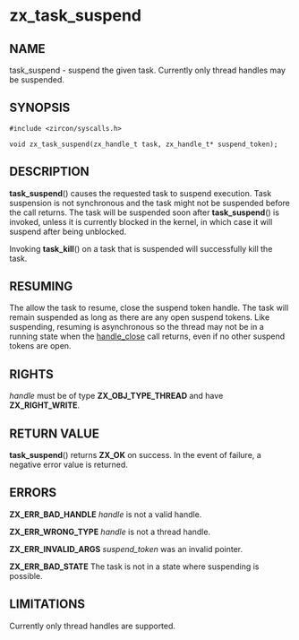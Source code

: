 # zx_task_suspend

## NAME

task_suspend - suspend the given task. Currently only thread handles
may be suspended.

## SYNOPSIS

```
#include <zircon/syscalls.h>

void zx_task_suspend(zx_handle_t task, zx_handle_t* suspend_token);

```

## DESCRIPTION

**task_suspend**() causes the requested task to suspend
execution. Task suspension is not synchronous and the task might not
be suspended before the call returns. The task will be suspended soon
after **task_suspend**() is invoked, unless it is currently blocked in
the kernel, in which case it will suspend after being unblocked.

Invoking **task_kill**() on a task that is suspended will successfully kill
the task.

## RESUMING

The allow the task to resume, close the suspend token handle. The task will
remain suspended as long as there are any open suspend tokens. Like suspending,
resuming is asynchronous so the thread may not be in a running state when the
[handle_close](handle_close.md) call returns, even if no other suspend tokens
are open.

## RIGHTS

<!-- Updated by scripts/update-docs-from-abigen, do not edit this section manually. -->

*handle* must be of type **ZX_OBJ_TYPE_THREAD** and have **ZX_RIGHT_WRITE**.

## RETURN VALUE

**task_suspend**() returns **ZX_OK** on success.
In the event of failure, a negative error value is returned.

## ERRORS

**ZX_ERR_BAD_HANDLE** *handle* is not a valid handle.

**ZX_ERR_WRONG_TYPE** *handle* is not a thread handle.

**ZX_ERR_INVALID_ARGS**  *suspend_token*  was an invalid pointer.

**ZX_ERR_BAD_STATE**  The task is not in a state where suspending is possible.

## LIMITATIONS

Currently only thread handles are supported.
